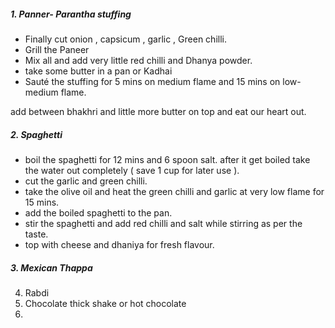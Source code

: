 ##### 1. **Panner- Parantha stuffing**

- Finally cut onion , capsicum , garlic , Green chilli.
- Grill the Paneer
- Mix all and add very little red chilli and Dhanya powder.
- take some butter in a pan or Kadhai 
- Sauté the stuffing for 5 mins on medium flame and 15 mins on low-medium flame.

add between bhakhri and little more butter on top and eat our heart out.

##### 2. Spaghetti

- boil the spaghetti for 12 mins and 6 spoon salt. after it get boiled take the water out completely ( save 1 cup for later use ).
- cut the garlic and green chilli.
- take the olive oil and heat the green chilli and garlic at very low flame for 15 mins.
- add the boiled spaghetti to the pan.
- stir the spaghetti and add red chilli and salt while stirring as per the taste.
- top with cheese and dhaniya for fresh flavour.

##### 3. Mexican Thappa

4. Rabdi
5. Chocolate thick shake or hot chocolate
6. 
